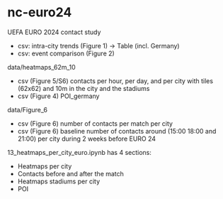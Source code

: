 # nc-euro24
UEFA EURO 2024 contact study

- csv: intra-city trends (Figure 1) -> Table (incl. Germany)
- csv: event comparison (Figure 2)

data/heatmaps_62m_10 

- csv (Figure 5/S6) contacts per hour, per day, and per city with tiles (62x62) and 10m in the city and the stadiums
- csv (Figure 4)  POI_germany


data/Figure_6        

- csv (Figure 6)  number of contacts per match per city
- csv (Figure 6)  baseline number of contacts around (15:00 18:00 and 21:00) per city during 2 weeks before EURO 24
                                       
13_heatmaps_per_city_euro.ipynb has 4 sections:

- Heatmaps per city
- Contacts before and after the match
- Heatmaps stadiums per city
- POI
